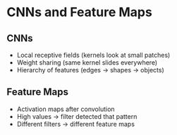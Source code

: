 # CNNs and Feature Maps

## CNNs
- Local receptive fields (kernels look at small patches)  
- Weight sharing (same kernel slides everywhere)  
- Hierarchy of features (edges → shapes → objects)  

## Feature Maps
- Activation maps after convolution  
- High values → filter detected that pattern  
- Different filters → different feature maps  
